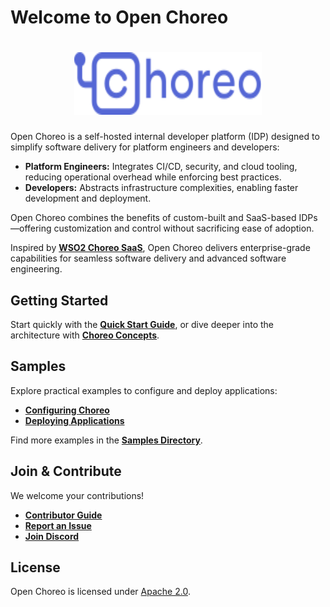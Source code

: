 # Welcome to Open Choreo

<h1 align="center">
  <img height="100" width="300" src="choreo-logo.svg" alt="Choreo Logo"/>
</h1>

Open Choreo is a self-hosted internal developer platform (IDP) designed to simplify software delivery for platform engineers and developers:

- **Platform Engineers:** Integrates CI/CD, security, and cloud tooling, reducing operational overhead while enforcing best practices.
- **Developers:** Abstracts infrastructure complexities, enabling faster development and deployment.

Open Choreo combines the benefits of custom-built and SaaS-based IDPs—offering customization and control without sacrificing ease of adoption.

Inspired by **[WSO2 Choreo SaaS](https://choreo.dev/)**, Open Choreo delivers enterprise-grade capabilities for seamless software delivery and advanced software engineering.

## Getting Started

Start quickly with the **[Quick Start Guide](https://github.com/choreo-idp/choreo/blob/main/docs/quick-start-guide.md)**, or dive deeper into the architecture with **[Choreo Concepts](https://github.com/choreo-idp/choreo/blob/main/docs/choreo-concepts.md)**.

## Samples

Explore practical examples to configure and deploy applications:

- **[Configuring Choreo](https://github.com/choreo-idp/choreo/tree/main/samples/configuring-choreo)**
- **[Deploying Applications](https://github.com/choreo-idp/choreo/tree/main/samples/deploying-applications)**

Find more examples in the **[Samples Directory](https://github.com/choreo-idp/choreo/tree/main/samples)**.

## Join & Contribute

We welcome your contributions!

- **[Contributor Guide](https://github.com/choreo-idp/choreo/tree/main/docs/contributors)**
- **[Report an Issue](https://github.com/choreo-idp/choreo/issues/new/choose)**
- **[Join Discord](https://discord.gg/HYCgUacN)**

## License

Open Choreo is licensed under [Apache 2.0](https://github.com/choreo-idp/choreo/blob/main/LICENSE).

